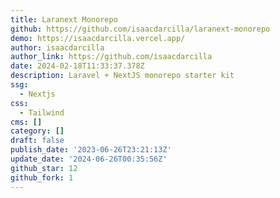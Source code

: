 ```yaml
---
title: Laranext Monorepo
github: https://github.com/isaacdarcilla/laranext-monorepo
demo: https://isaacdarcilla.vercel.app/
author: isaacdarcilla
author_link: https://github.com/isaacdarcilla
date: 2024-02-18T11:33:37.378Z
description: Laravel + NextJS monorepo starter kit
ssg:
  - Nextjs
css:
  - Tailwind
cms: []
category: []
draft: false
publish_date: '2023-06-26T23:21:13Z'
update_date: '2024-06-26T00:35:56Z'
github_star: 12
github_fork: 1
---
```


